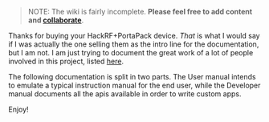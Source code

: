 > NOTE: The wiki is fairly incomplete. **Please feel free to add content and [collaborate](How-to-collaborate)**.

Thanks for buying your HackRF+PortaPack device. _That_ is what I would say if I was actually the one selling them as the intro line for the documentation, but I am not. I am just trying to document the great work of a lot of people involved in this project, listed [here](https://github.com/eried/portapack-havoc/blob/master/firmware/application/apps/ui_about.hpp#L77).

The following documentation is split in two parts. The User manual intends to emulate a typical instruction manual for the end user, while the Developer manual documents all the apis available in order to write custom apps.

Enjoy!